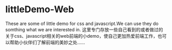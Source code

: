 # littleDemo-Web
These are some of little demo for css and javascript.We can use they do somthing what we are interested in.
这里专门存放一些自己看到的或者做过的关于css、javascript相关的web前端的小demo，使自己更加热爱前端工作，也可以帮助小伙伴们了解前端的美妙之处……
